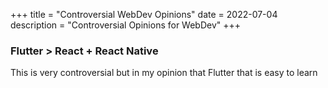 +++
title = "Controversial WebDev Opinions"
date = 2022-07-04
description = "Controversial Opinions for WebDev"
+++

### Flutter > React + React Native

This is very controversial but in my opinion that Flutter that is easy to learn
